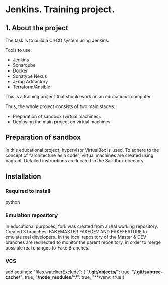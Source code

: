 # Jenkins. Training project.

## 1. About the project

The task is to build a CI/CD system using Jenkins:

Tools to use:
- Jenkins
- Sonarqube
- Docker
- Sonatype Nexus
- JFrog Artifactory
- Terraform/Ansible

This is a training project that should work on an educational computer.

Thus, the whole project consists of two main stages:
- Preparation of sandbox (virtual machines).
- Deploying the main project on virtual machines.

## Preparation of sandbox

In this educational project, hypervisor VirtualBox is used.
To adhere to the concept of "architecture as a code", virtual machines are created using Vagrant.
Detailed instructions are located in the Sandbox directory.

## Installation

### Required to install

python


### Emulation repository

In educational purposes, fork was created from a real working repository.
Created 3 branches: FAKEMASTER FAKEDEV AND FAKEFEATURE to emulate real developers.
In the local repository of the Master & DEV branches are redirected to monitor the parent repository, in order to merge possible real changes to Fake Branches.

### VCS
add settings:
    "files.watcherExclude": {
        "**/.git/objects/**": true,
        "**/.git/subtree-cache/**": true,
        "**/node_modules/*/**": true,
        "**/venv: true
    }